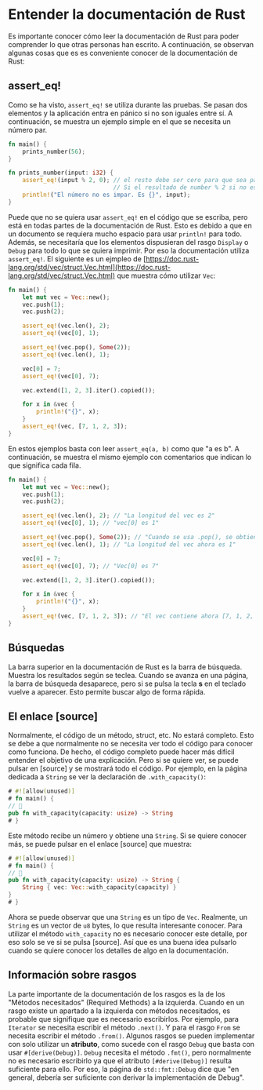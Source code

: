 # Entender la documentación de Rust

Es importante conocer cómo leer la documentación de Rust para poder comprender lo que otras personas han escrito. A continuación, se observan algunas cosas que es es conveniente conocer de la documentación de Rust:

## assert_eq!

Como se ha visto, `assert_eq!` se utiliza durante las pruebas. Se pasan dos elementos y la aplicación entra en pánico si no son iguales entre sí. A continuación, se muestra un ejemplo simple en el que se necesita un número par.

```rust
fn main() {
    prints_number(56);
}

fn prints_number(input: i32) {
    assert_eq!(input % 2, 0); // el resto debe ser cero para que sea par.
                              // Si el resultado de number % 2 si no es 0, entra en pánico
    println!("El número no es impar. Es {}", input);
}
```

Puede que no se quiera usar `assert_eq!` en el código que se escriba, pero está en todas partes de la documentación de Rust. Esto es debido a que en un documento se requiera mucho espacio para usar `println!` para todo. Además, se necesitaría que los elementos dispusieran del rasgo `Display` o `Debug` para todo lo que se quiera imprimir. Por eso la documentación utiliza `assert_eq!`. El siguiente es un ejmpleo de [https://doc.rust-lang.org/std/vec/struct.Vec.html](https://doc.rust-lang.org/std/vec/struct.Vec.html) que muestra cómo utilizar `Vec`:

```rust
fn main() {
    let mut vec = Vec::new();
    vec.push(1);
    vec.push(2);

    assert_eq!(vec.len(), 2);
    assert_eq!(vec[0], 1);

    assert_eq!(vec.pop(), Some(2));
    assert_eq!(vec.len(), 1);

    vec[0] = 7;
    assert_eq!(vec[0], 7);

    vec.extend([1, 2, 3].iter().copied());

    for x in &vec {
        println!("{}", x);
    }
    assert_eq!(vec, [7, 1, 2, 3]);
}
```

En estos ejemplos basta con leer `assert_eq(a, b)` como que "a es b". A continuación, se muestra el mismo ejemplo con comentarios que indican lo que significa cada fila.

```rust
fn main() {
    let mut vec = Vec::new();
    vec.push(1);
    vec.push(2);

    assert_eq!(vec.len(), 2); // "La longitud del vec es 2"
    assert_eq!(vec[0], 1); // "vec[0] es 1"

    assert_eq!(vec.pop(), Some(2)); // "Cuando se usa .pop(), se obtiene un Some()"
    assert_eq!(vec.len(), 1); // "La longitud del vec ahora es 1"

    vec[0] = 7;
    assert_eq!(vec[0], 7); // "Vec[0] es 7"

    vec.extend([1, 2, 3].iter().copied());

    for x in &vec {
        println!("{}", x);
    }
    assert_eq!(vec, [7, 1, 2, 3]); // "El vec contiene ahora [7, 1, 2, 3]"
}
```

## Búsquedas

La barra superior en la documentación de Rust es la barra de búsqueda. Muestra los resultados según se teclea. Cuando se avanza en una página, la barra de búsqueda desaparece, pero si se pulsa la tecla **s** en el teclado vuelve a aparecer. Esto permite buscar algo de forma rápida.

## El enlace [source]

Normalmente, el código de un método, struct, etc. No estará completo. Esto se debe a que normalmente no se necesita ver todo el código para conocer como funciona. De hecho, el código completo puede hacer más difícil entender el objetivo de una explicación. Pero si se quiere ver, se puede pulsar en [source] y se mostrará todo el código. Por ejemplo, en la página dedicada a `String` se ver la declaración de `.with_capacity()`:

```rust
# #![allow(unused)]
# fn main() {
// 🚧
pub fn with_capacity(capacity: usize) -> String
# }
```

Este método recibe un número y obtiene una `String`. Si se quiere conocer más, se puede pulsar en el enlace [source] que muestra:

```rust
# #![allow(unused)]
# fn main() {
// 🚧
pub fn with_capacity(capacity: usize) -> String {
    String { vec: Vec::with_capacity(capacity) }
}
# }
```

Ahora se puede observar que una `String` es un tipo de `Vec`. Realmente, un `String` es un vector de `u8` bytes, lo que resulta interesante conocer. Para utilizar el método `with_capacity` no es necesario conocer este detalle, por eso solo se ve si se pulsa [source]. Así que es una buena idea pulsarlo cuando se quiere conocer los detalles de algo en la documentación.

## Información sobre rasgos

La parte importante de la documentación de los rasgos es la de los "Métodos necesitados" (Required Methods) a la izquierda. Cuando en un rasgo existe un apartado a la izquierda con métodos necesitados, es probable que signifique que es necesario escribirlos. Por ejemplo, para `Iterator` se necesita escribir el método `.next()`. Y para el rasgo `From` se necesita escribir el método `.from()`. Algunos rasgos se pueden implementar con solo utilizar un  **atributo**, como sucede con el rasgo `Debug` que basta con usar `#[derive(Debug)]`. `Debug` necesita el método `.fmt()`, pero normalmente no es necesario escribirlo ya que el atributo `[#derive(Debug)]` resulta suficiente para ello. Por eso, la página de `std::fmt::Debug` dice que "en general,  debería ser suficiente con derivar la implementación de Debug".
